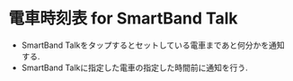 # 電車時刻表 for SmartBand Talk
- SmartBand Talkをタップするとセットしている電車まであと何分かを通知する.
- SmartBand Talkに指定した電車の指定した時間前に通知を行う.

